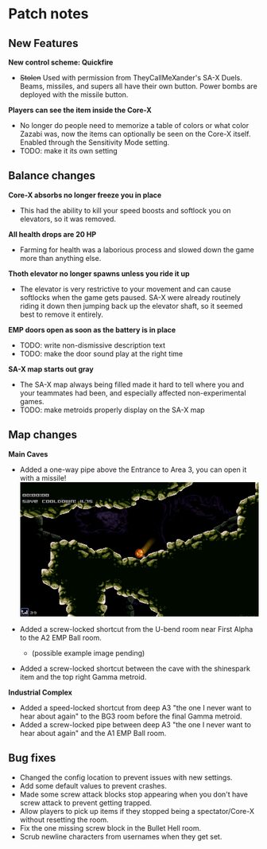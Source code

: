# Patch notes
## New Features
**New control scheme: Quickfire**
  - ~~Stolen~~ Used with permission from TheyCallMeXander's SA-X Duels. Beams, missiles, and supers all have their own button. Power bombs are deployed with the missile button.
   
**Players can see the item inside the Core-X**
  - No longer do people need to memorize a table of colors or what color Zazabi was, now the items can optionally be seen on the Core-X itself. Enabled through the Sensitivity Mode setting.
  - TODO: make it its own setting
   
## Balance changes
**Core-X absorbs no longer freeze you in place**
  - This had the ability to kill your speed boosts and softlock you on elevators, so it was removed.
   
**All health drops are 20 HP**
  - Farming for health was a laborious process and slowed down the game more than anything else.
   
**Thoth elevator no longer spawns unless you ride it up**
  - The elevator is very restrictive to your movement and can cause softlocks when the game gets paused. SA-X were already routinely riding it down then jumping back up the elevator shaft, so it seemed best to remove it entirely.
   
**EMP doors open as soon as the battery is in place**
  - TODO: write non-dismissive description text
  - TODO: make the door sound play at the right time
   
**SA-X map starts out gray**
  - The SA-X map always being filled made it hard to tell where you and your teammates had been, and especially affected non-experimental games.
  - TODO: make metroids properly display on the SA-X map
   
## Map changes
**Main Caves**
  - Added a one-way pipe above the Entrance to Area 3, you can open it with a missile!
  ![good morning steele](/notes/1.9/Dules/a0h09.gif)

  - Added a screw-locked shortcut from the U-bend room near First Alpha to the A2 EMP Ball room.
    - (possible example image pending)
  - Added a screw-locked shortcut between the cave with the shinespark item and the top right Gamma metroid.
   
**Industrial Complex**
  - Added a speed-locked shortcut from deep A3 "the one I never want to hear about again" to the BG3 room before the final Gamma metroid.
  - Added a screw-locked pipe between deep A3 "the one I never want to hear about again" and the A1 EMP Ball room.
   
## Bug fixes
  - Changed the config location to prevent issues with new settings.
  - Add some default values to prevent crashes.
  - Made some screw attack blocks stop appearing when you don't have screw attack to prevent getting trapped.
  - Allow players to pick up items if they stopped being a spectator/Core-X without resetting the room.
  - Fix the one missing screw block in the Bullet Hell room.
  - Scrub newline characters from usernames when they get set.
